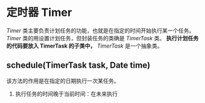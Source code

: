 # 定时器 Timer #
  
*Timer* 类主要负责计划任务的功能，也就是在指定的时间开始执行某一个任务。  
*Timer* 类的用设置计划任务，但封装任务的类确是 *TimerTask* 类。 **执行计划任务的代码要放入 TimerTask 的子类中，** *TimerTask* 是一个抽象类。  
  
## schedule(TimerTask task, Date time) ##
  
该方法的作用是在指定的日期执行一次某任务。  
  
1. 执行任务的时间晚于当前时间：在未来执行
